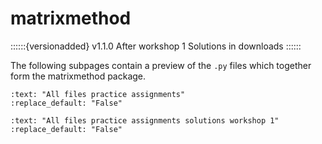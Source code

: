 # matrixmethod

::::::{versionadded} v1.1.0 After workshop 1
Solutions in downloads 
::::::

The following subpages contain a preview of the `.py` files which together form the matrixmethod package.

```{custom_download_link} https://github.com/CIEM5000-2025/practice-assignments
:text: "All files practice assignments"
:replace_default: "False"
```

```{custom_download_link} https://github.com/CIEM5000-2025/practice-assignments/tree/solution_workshop_1
:text: "All files practice assignments solutions workshop 1"
:replace_default: "False"
```